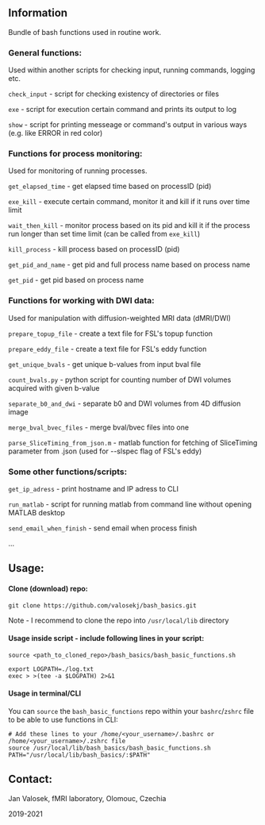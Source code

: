 ## Information

Bundle of bash functions used in routine work.


### General functions:

Used within another scripts for checking input, running commands, logging etc.
 
 `check_input` - script for checking existency of directories or files
 
 `exe` - script for execution certain command and prints its output to log
 
 `show` - script for printing messeage or command's output in various ways (e.g. like ERROR in red color)
 
 ### Functions for process monitoring:
 
Used for monitoring of running processes.
 
 `get_elapsed_time` - get elapsed time based on processID (pid)
 
 `exe_kill` - execute certain command, monitor it and kill if it runs over time limit
 
 `wait_then_kill` - monitor process based on its pid and kill it if the process run longer than set time limit (can be called from `exe_kill`)
 
 `kill_process` - kill process based on processID (pid)
 
 `get_pid_and_name` - get pid and full process name based on process name
 
 `get_pid` - get pid based on process name
 
### Functions for working with DWI data:

Used for manipulation with diffusion-weighted MRI data (dMRI/DWI)

 `prepare_topup_file` - create a text file for FSL's topup function
 
 `prepare_eddy_file` - create a text file for FSL's eddy function
 
 `get_unique_bvals` - get unique b-values from input bval file
 
 `count_bvals.py` - python script for counting number of DWI volumes acquired with given b-value
 
 `separate_b0_and_dwi` - separate b0 and DWI volumes from 4D diffusion image
  
 `merge_bval_bvec_files` - merge bval/bvec files into one
  
 `parse_SliceTiming_from_json.m` - matlab function for fetching of SliceTiming parameter from .json (used for --slspec flag of FSL's eddy)

### Some other functions/scripts:

 `get_ip_adress` - print hostname and IP adress to CLI
 
 `run_matlab` - script for running matlab from command line without opening MATLAB desktop
  
 `send_email_when_finish` - send email when process finish
 
 ...

## Usage:

#### Clone (download) repo:

```
git clone https://github.com/valosekj/bash_basics.git
```

Note - I recommend to clone the repo into `/usr/local/lib` directory

#### Usage inside script - include following lines in your script:

```
source <path_to_cloned_repo>/bash_basics/bash_basic_functions.sh

export LOGPATH=./log.txt
exec > >(tee -a $LOGPATH) 2>&1
```

#### Usage in terminal/CLI

You can `source` the `bash_basic_functions` repo within your `bashrc`/`zshrc` file to be able to use functions in CLI:

```
# Add these lines to your /home/<your_username>/.bashrc or /home/<your_username>/.zshrc file
source /usr/local/lib/bash_basics/bash_basic_functions.sh
PATH="/usr/local/lib/bash_basics/:$PATH"
```

## Contact: 

Jan Valosek, fMRI laboratory, Olomouc, Czechia

2019-2021
